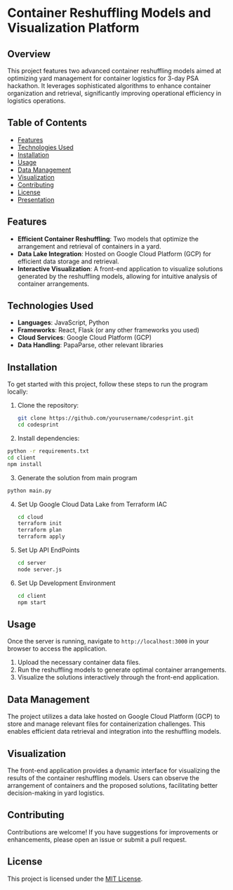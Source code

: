 # Container Reshuffling Models and Visualization Platform

## Overview

This project features two advanced container reshuffling models aimed at optimizing yard management for container logistics for 3-day PSA hackathon. 
It leverages sophisticated algorithms to enhance container organization and retrieval, significantly improving operational efficiency in logistics operations.

## Table of Contents

- [Features](#features)
- [Technologies Used](#technologies-used)
- [Installation](#installation)
- [Usage](#usage)
- [Data Management](#data-management)
- [Visualization](#visualization)
- [Contributing](#contributing)
- [License](#license)
- [Presentation](https://www.youtube.com/watch?v=W0w_6V6iFKo)

## Features

- **Efficient Container Reshuffling**: Two models that optimize the arrangement and retrieval of containers in a yard.
- **Data Lake Integration**: Hosted on Google Cloud Platform (GCP) for efficient data storage and retrieval.
- **Interactive Visualization**: A front-end application to visualize solutions generated by the reshuffling models, allowing for intuitive analysis of container arrangements.

## Technologies Used

- **Languages**: JavaScript, Python
- **Frameworks**: React, Flask (or any other frameworks you used)
- **Cloud Services**: Google Cloud Platform (GCP)
- **Data Handling**: PapaParse, other relevant libraries

## Installation

To get started with this project, follow these steps to run the program locally:

1. Clone the repository:
   ```bash
   git clone https://github.com/yourusername/codesprint.git
   cd codesprint
   ```

2. Install dependencies:

  ```bash
  python -r requirements.txt
  cd client
  npm install
  ```
3. Generate the solution from main program
  ```bash
  python main.py
  ```

4. Set Up Google Cloud Data Lake from Terraform IAC
   ```bash
   cd cloud
   terraform init
   terraform plan
   terraform apply
   ```

5. Set Up API EndPoints
   ```bash
   cd server
   node server.js
   ```

6. Set Up Development Environment
   ```bash
   cd client
   npm start
   ```

## Usage

Once the server is running, navigate to `http://localhost:3000` in your browser to access the application. 

1. Upload the necessary container data files.
2. Run the reshuffling models to generate optimal container arrangements.
3. Visualize the solutions interactively through the front-end application.

## Data Management

The project utilizes a data lake hosted on Google Cloud Platform (GCP) to store and manage relevant files for containerization challenges. This enables efficient data retrieval and integration into the reshuffling models.

## Visualization

The front-end application provides a dynamic interface for visualizing the results of the container reshuffling models. Users can observe the arrangement of containers and the proposed solutions, facilitating better decision-making in yard logistics.

## Contributing

Contributions are welcome! If you have suggestions for improvements or enhancements, please open an issue or submit a pull request.

## License

This project is licensed under the [MIT License](LICENSE).
